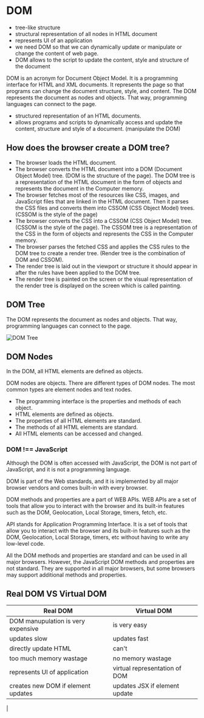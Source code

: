 # DOM

- tree-like structure
- structural representation of all nodes in HTML document
- represents UI of an application
- we need DOM so that we can dynamically update or manipulate or change the content of web page.
- DOM allows to the script to update the content, style and structure of the document

DOM is an acronym for Document Object Model. It is a programming interface for HTML and XML documents. It represents the page so that programs can change the document structure, style, and content. The DOM represents the document as nodes and objects. That way, programming languages can connect to the page.

- structured representation of an HTML documents.
- allows programs and scripts to dynamically access and update the content, structure and style of a document. (manipulate the DOM)

## How does the browser create a DOM tree?

- The browser loads the HTML document.
- The browser converts the HTML document into a DOM (Document Object Model) tree. (DOM is the structure of the page). The DOM tree is a representation of the HTML document in the form of objects and represents the document in the Computer memory.
- The browser fetches most of the resources like CSS, images, and JavaScript files that are linked in the HTML document. Then it parses the CSS files and converts them into CSSOM (CSS Object Model) trees. (CSSOM is the style of the page)
- The browser converts the CSS into a CSSOM (CSS Object Model) tree. (CSSOM is the style of the page). The CSSOM tree is a representation of the CSS in the form of objects and represents the CSS in the Computer memory.
- The browser parses the fetched CSS and applies the CSS rules to the DOM tree to create a render tree. (Render tree is the combination of DOM and CSSOM).
- The render tree is laid out in the viewport or structure it should appear in after the rules have been applied to the DOM tree.
- The render tree is painted on the screen or the visual representation of the render tree is displayed on the screen which is called painting.

## DOM Tree

The DOM represents the document as nodes and objects. That way, programming languages can connect to the page.

![DOM Tree](https://www.w3schools.com/js/pic_htmltree.gif)

## DOM Nodes

In the DOM, all HTML elements are defined as objects.

DOM nodes are objects. There are different types of DOM nodes. The most common types are element nodes and text nodes.

- The programming interface is the properties and methods of each object.
- HTML elements are defined as objects.
- The properties of all HTML elements are standard.
- The methods of all HTML elements are standard.
- All HTML elements can be accessed and changed.

### DOM !== JavaScript

Although the DOM is often accessed with JavaScript, the DOM is not part of JavaScript, and it is not a programming language.

DOM is part of the Web standards, and it is implemented by all major browser vendors and comes built-in with every browser.

DOM methods and properties are a part of WEB APIs. WEB APIs are a set of tools that allow you to interact with the browser and its built-in features such as the DOM, Geolocation, Local Storage, timers, fetch, etc.

API stands for Application Programming Interface. It is a set of tools that allow you to interact with the browser and its built-in features such as the DOM, Geolocation, Local Storage, timers, etc without having to write any low-level code.

All the DOM methods and properties are standard and can be used in all major browsers. However, the JavaScript DOM methods and properties are not standard. They are supported in all major browsers, but some browsers may support additional methods and properties.

## Real DOM VS Virtual DOM

| Real DOM                           | Virtual DOM                   |
| ---------------------------------- | ----------------------------- |
| DOM manupulation is very expensive | is very easy                  |
| updates slow                       | updates fast                  |
| directly update HTML               | can't                         |
| too much memory wastage            | no memory wastage             |
| represents UI of application       | virtual representation of DOM |
| creates new DOM if element updates | updates JSX if element update |

|
